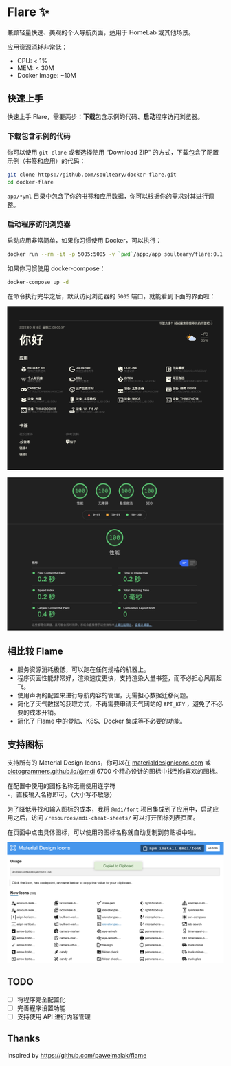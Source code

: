 # Flare ✨

兼顾轻量快速、美观的个人导航页面，适用于 HomeLab 或其他场景。

应用资源消耗非常低：

- CPU: < 1%
- MEM: < 30M
- Docker Image: ~10M

## 快速上手

快速上手 Flare，需要两步：**下载**包含示例的代码、**启动**程序访问浏览器。

### 下载包含示例的代码

你可以使用 `git clone` 或者选择使用 “Download ZIP” 的方式，下载包含了配置示例（书签和应用）的代码：

```bash
git clone https://github.com/soulteary/docker-flare.git
cd docker-flare
```

`app/*yml` 目录中包含了你的书签和应用数据，你可以根据你的需求对其进行调整。

### 启动程序访问浏览器

启动应用非常简单，如果你习惯使用 Docker，可以执行：

```bash
docker run --rm -it -p 5005:5005 -v `pwd`/app:/app soulteary/flare:0.1.2
```

如果你习惯使用 docker-compose：

```bash
docker-compose up -d
```

在命令执行完毕之后，默认访问浏览器的 `5005` 端口，就能看到下面的界面啦：

![](./screenshots/ui.png)

![](./screenshots/lighthouse.png)

## 相比较 Flame

- 服务资源消耗极低，可以跑在任何规格的机器上。
- 程序页面性能非常好，渲染速度更快，支持渲染大量书签，而不必担心风扇起飞。
- 使用声明的配置来进行导航内容的管理，无需担心数据迁移问题。
- 简化了天气数据的获取方式，不再需要申请天气网站的 `API_KEY` ，避免了不必要的成本开销。
- 简化了 Flame 中的登陆、K8S、Docker 集成等不必要的功能。

## 支持图标

支持所有的 Material Design Icons，你可以在 [materialdesignicons.com](https://materialdesignicons.com/) 或 [pictogrammers.github.io/@mdi](https://pictogrammers.github.io/@mdi/font/6.5.95/) 6700 个精心设计的图标中找到你喜欢的图标。

在配置中使用的图标名称无需使用连字符 `-`，直接输入名称即可。（大小写不敏感）

为了降低寻找和输入图标的成本，我将 `@mdi/font` 项目集成到了应用中，启动应用之后，访问 `/resources/mdi-cheat-sheets/` 可以打开图标列表页面。

在页面中点击具体图标，可以使用的图标名称就自动复制到剪贴板中啦。

![](./screenshots/icon-cheat-sheets.png)


## TODO

- [ ] 将程序完全配置化
- [ ] 完善程序设置功能
- [ ] 支持使用 API 进行内容管理

## Thanks

Inspired by https://github.com/pawelmalak/flame
